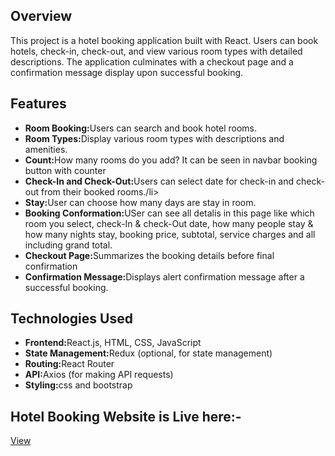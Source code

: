 <h2>Overview</h2>
<p>This project is a hotel booking application built with React. Users can book hotels, check-in, check-out, and view various room types with detailed descriptions. The application culminates with a checkout page and a confirmation message display upon successful booking.</p>
<h2>Features</h2>
<ul>
  <li><b>Room Booking:</b>Users can search and book hotel rooms.</li>
   <li><b>Room Types:</b>Display various room types with descriptions and amenities.</li>
    <li><b>Count:</b>How many rooms do you add? It can be seen in navbar booking button with counter</li>
    <li><b>Check-In and Check-Out:</b>Users can select date for check-in and check-out from their booked rooms./li>
    <li><b>Stay:</b>User can choose how many days are stay in room.</li>
    <li><b>Booking Conformation:</b>USer can see all detalis in this page like which room you select, check-In & check-Out date, how many people stay & how many nights stay, booking price, subtotal, service 
                                    charges and all including grand total.</li>
    <li><b>Checkout Page:</b>Summarizes the booking details before final confirmation</li>
    <li><b>Confirmation Message:</b>Displays alert confirmation message after a successful booking.</li>
</ul>
<h2>Technologies Used</h2>
<ul>
   <li><b>Frontend:</b>React.js, HTML, CSS, JavaScript</li>
   <li><b>State Management:</b>Redux (optional, for state management)</li>
   <li><b>Routing:</b>React Router</li>
   <li><b>API:</b>Axios (for making API requests)</li>
   <li><b>Styling:</b>css and bootstrap</li>
</ul>
<h2>Hotel Booking Website is Live here:-</h2>
<a href="https://krishna-padaliya.github.io/React-HotelBooking">View</a>

